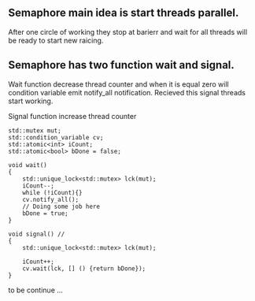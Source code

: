 ## Semaphore main idea is start threads parallel. 
After one circle of working they stop at barierr and wait for all threads will be ready to start new raicing. 
## Semaphore has two function wait and signal.
  Wait function decrease thread counter and when it is equal zero will condition variable emit notify_all notification. Recieved this signal threads start working.
  
  Signal function increase thread counter 
  
```
std::mutex mut;
std::condition_variable cv;
std::atomic<int> iCount;
std::atomic<bool> bDone = false;

void wait()
{
    std::unique_lock<std::mutex> lck(mut);
    iCount--;
    while (!iCount){}
    cv.notify_all();   
    // Doing some job here
    bDone = true;
}

void signal() // 
{
    std::unique_lock<std::mutex> lck(mut);

    iCount++;        
    cv.wait(lck, [] () {return bDone});    
}
```

to be continue ...
